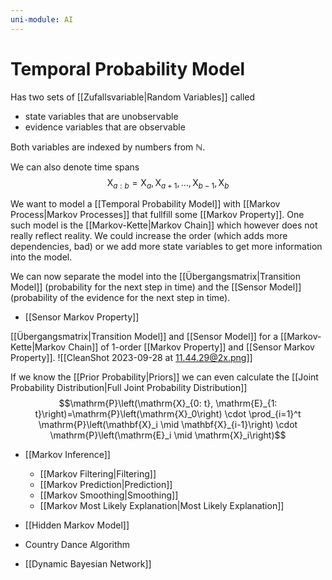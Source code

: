 ```yaml
---
uni-module: AI
---
```

# Temporal Probability Model

Has two sets of [[Zufallsvariable|Random Variables]] called 
- state variables that are unobservable
- evidence variables that are observable 

Both variables are indexed by numbers from $\mathbb{N}$.

We can also denote time spans 
$$\mathrm{X}_{a: b}=\mathrm{X}_a, \mathrm{X}_{a+1}, \ldots, \mathrm{X}_{b-1}, \mathrm{X}_b$$

We want to model a [[Temporal Probability Model]] with [[Markov Process|Markov Processes]] that fullfill some [[Markov Property]]. One such model is the [[Markov-Kette|Markov Chain]] which however does not really reflect reality. We could increase the order (which adds more dependencies, bad) or we add more state variables to get more information into the model.

We can now separate the model into the [[Übergangsmatrix|Transition Model]]  (probability for the next step in time) and the [[Sensor Model]] (probability of the evidence for the next step in time).

- [[Sensor Markov Property]]

[[Übergangsmatrix|Transition Model]] and [[Sensor Model]] for a [[Markov-Kette|Markov Chain]] of 1-order [[Markov Property]] and [[Sensor Markov Property]].
![[CleanShot 2023-09-28 at 11.44.29@2x.png]]

If we know the [[Prior Probability|Priors]] we can even calculate the [[Joint Probability Distribution|Full Joint Probability Distribution]]
$$\mathrm{P}\left(\mathrm{X}_{0: t}, \mathrm{E}_{1: t}\right)=\mathrm{P}\left(\mathrm{X}_0\right) \cdot \prod_{i=1}^t \mathrm{P}\left(\mathbf{X}_i \mid \mathbf{X}_{i-1}\right) \cdot \mathrm{P}\left(\mathrm{E}_i \mid \mathrm{X}_i\right)$$
- [[Markov Inference]]
	- [[Markov Filtering|Filtering]]
	- [[Markov Prediction|Prediction]]
	- [[Markov Smoothing|Smoothing]]
	- [[Markov Most Likely Explanation|Most Likely Explanation]]

- [[Hidden Markov Model]]
- Country Dance Algorithm 
- [[Dynamic Bayesian Network]]

